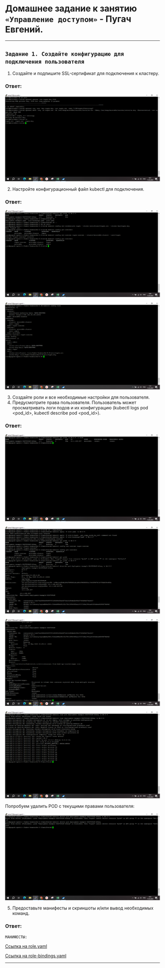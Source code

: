 # Домашнее задание к занятию `«Управление доступом»` - Пугач Евгений.


---

## `Задание 1. Создайте конфигурацию для подключения пользователя`

1. Создайте и подпишите SSL-сертификат для подключения к кластеру.

### Ответ:

![Скриншот 1](https://github.com/PugachEV72/Images/blob/master/2024-05-11_00-21-35.png)

2. Настройте конфигурационный файл kubectl для подключения.

### Ответ:

![Скриншот 2](https://github.com/PugachEV72/Images/blob/master/2024-05-11_00-40-02.png)

![Скриншот 3](https://github.com/PugachEV72/Images/blob/master/2024-05-11_01-12-15.png)

3. Создайте роли и все необходимые настройки для пользователя.
4. Предусмотрите права пользователя. Пользователь может просматривать логи подов и их конфигурацию
  (kubectl logs pod <pod_id>, kubectl describe pod <pod_id>).

### Ответ:

![Скриншот 4](https://github.com/PugachEV72/Images/blob/master/2024-05-11_00-57-59.png)

![Скриншот 5](https://github.com/PugachEV72/Images/blob/master/2024-05-11_00-48-32.png)

![Скриншот 6](https://github.com/PugachEV72/Images/blob/master/2024-05-11_00-49-35.png)

![Скриншот 7](https://github.com/PugachEV72/Images/blob/master/2024-05-11_00-53-18.png)

Попробуем удалить POD с текущими правами пользователя:

![Скриншот 8](https://github.com/PugachEV72/Images/blob/master/2024-05-11_00-55-42.png)

5. Предоставьте манифесты и скриншоты и/или вывод необходимых команд.

### Ответ:

`МАНИФЕСТЫ:`

[Ссылка на role.yaml](https://github.com/PugachEV72/kuber-homeworks-2.4/blob/main/manifests/role.yaml)

[Ссылка на role-bindings.yaml](https://github.com/PugachEV72/kuber-homeworks-2.4/blob/main/manifests/role-bindings.yaml)

---


